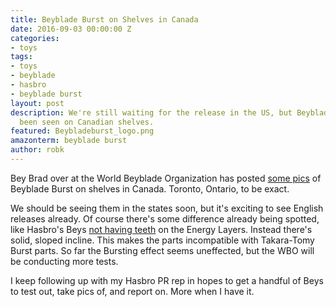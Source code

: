 ```yaml
---
title: Beyblade Burst on Shelves in Canada
date: 2016-09-03 00:00:00 Z
categories:
- toys
tags:
- toys
- beyblade
- hasbro
- beyblade burst
layout: post
description: We're still waiting for the release in the US, but Beyblade Burst has
  been seen on Canadian shelves.
featured: Beybladeburst_logo.png
amazonterm: beyblade burst
author: robk
---
```


Bey Brad over at the World Beyblade Organization has posted [some pics](https://worldbeyblade.org/Thread-Hasbro-s-Beyblade-Burst-OUT-in-Canada-First-Photos-LOTS-of-images) of Beyblade Burst on shelves in Canada. Toronto, Ontario, to be exact.

We should be seeing them in the states soon, but it's exciting to see English releases already. Of course there's some difference already being spotted, like Hasbro's Beys [not having teeth](https://worldbeyblade.org/Thread-Hasbro-s-Beyblade-Burst-Energy-Layers-have-no-teeth-bursting-is-rare-UPDATED) on the Energy Layers. Instead there's solid, sloped incline. This makes the parts incompatible with Takara-Tomy Burst parts. So far the Bursting effect seems uneffected, but the WBO will be conducting more tests.

I keep following up with my Hasbro PR rep in hopes to get a handful of Beys to test out, take pics of, and report on. More when I have it.
